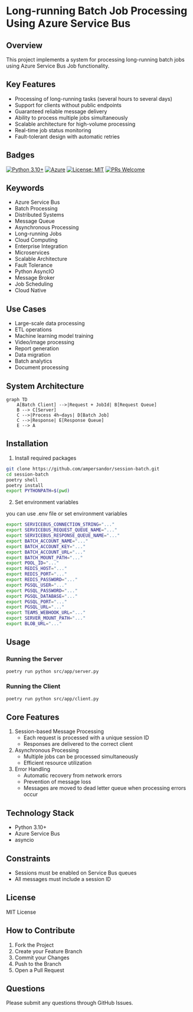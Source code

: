 # Long-running Batch Job Processing Using Azure Service Bus

## Overview
This project implements a system for processing long-running batch jobs using Azure Service Bus Job functionality.

## Key Features
- Processing of long-running tasks (several hours to several days)
- Support for clients without public endpoints
- Guaranteed reliable message delivery
- Ability to process multiple jobs simultaneously
- Scalable architecture for high-volume processing
- Real-time job status monitoring
- Fault-tolerant design with automatic retries

## Badges
[![Python 3.10+](https://img.shields.io/badge/python-3.10+-blue.svg)](https://www.python.org/downloads/)
[![Azure](https://img.shields.io/badge/azure-%230072C6.svg?style=flat&logo=azure-devops&logoColor=white)](https://azure.microsoft.com/)
[![License: MIT](https://img.shields.io/badge/License-MIT-yellow.svg)](https://opensource.org/licenses/MIT)
[![PRs Welcome](https://img.shields.io/badge/PRs-welcome-brightgreen.svg)](CONTRIBUTING.md)


## Keywords
- Azure Service Bus
- Batch Processing
- Distributed Systems
- Message Queue
- Asynchronous Processing
- Long-running Jobs
- Cloud Computing
- Enterprise Integration
- Microservices
- Scalable Architecture
- Fault Tolerance
- Python AsyncIO
- Message Broker
- Job Scheduling
- Cloud Native

## Use Cases
- Large-scale data processing
- ETL operations
- Machine learning model training
- Video/image processing
- Report generation
- Data migration
- Batch analytics
- Document processing


## System Architecture
```mermaid
graph TD
    A[Batch Client] -->|Request + JobId| B[Request Queue]
    B --> C[Server]
    C -->|Process 4h~days| D[Batch Job]
    C -->|Response| E[Response Queue]
    E --> A
```

## Installation

1. Install required packages
```bash
git clone https://github.com/ampersandor/session-batch.git
cd session-batch
poetry shell
poetry install
export PYTHONPATH=$(pwd)
```
2. Set environment variables

you can use .env file or set environment variables
```bash
export SERVICEBUS_CONNECTION_STRING="..."
export SERVICEBUS_REQUEST_QUEUE_NAME="..."
export SERVICEBUS_RESPONSE_QUEUE_NAME="..."
export BATCH_ACCOUNT_NAME="..."
export BATCH_ACCOUNT_KEY="..."
export BATCH_ACCOUNT_URL="..."
export BATCH_MOUNT_PATH="..."
export POOL_ID="..."
export REDIS_HOST="..."
export REDIS_PORT="..."
export REDIS_PASSWORD="..."
export PGSQL_USER="..."
export PGSQL_PASSWORD="..."
export PGSQL_DATABASE="..."
export PGSQL_PORT="..."
export PGSQL_URL="..."
export TEAMS_WEBHOOK_URL="..."
export SERVER_MOUNT_PATH="..."
export BLOB_URL="..."
```

## Usage
### Running the Server
```bash
poetry run python src/app/server.py
```
### Running the Client
```bash
poetry run python src/app/client.py
```

## Core Features
1. Session-based Message Processing
    - Each request is processed with a unique session ID
    - Responses are delivered to the correct client
2. Asynchronous Processing
    - Multiple jobs can be processed simultaneously
    - Efficient resource utilization
3. Error Handling
    - Automatic recovery from network errors
    - Prevention of message loss
    - Messages are moved to dead letter queue when processing errors occur

## Technology Stack
- Python 3.10+
- Azure Service Bus
- asyncio

## Constraints
- Sessions must be enabled on Service Bus queues
- All messages must include a session ID

## License
MIT License

## How to Contribute
1. Fork the Project
2. Create your Feature Branch
3. Commit your Changes
4. Push to the Branch
5. Open a Pull Request

## Questions
Please submit any questions through GitHub Issues.